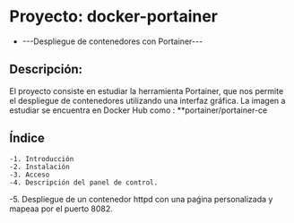 # Proyecto: docker-portainer
* ---Despliegue de contenedores con Portainer---
## Descripción:
El proyecto consiste en estudiar la herramienta Portainer, que nos permite el despliegue de contenedores utilizando una interfaz gráfica.
La imagen a estudiar se encuentra en Docker Hub como :
**portainer/portainer-ce

## Índice
	-1. Introducción
	-2. Instalación
	-3. Acceso 
	-4. Descripción del panel de control.
  -5. Despliegue de un contenedor httpd con una paǵina personalizada y mapeaa por el puerto 8082.
  
